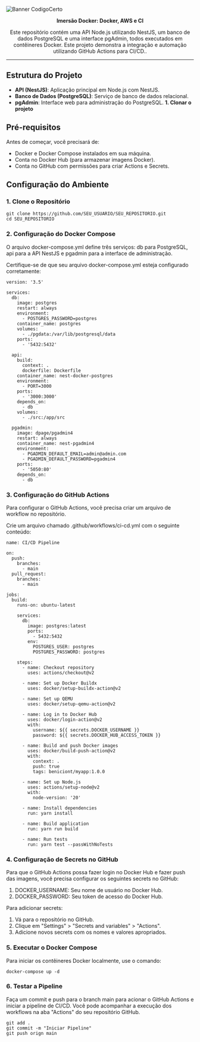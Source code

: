 ![Banner CodigoCerto](https://utfs.io/f/3b2340e8-5523-4aca-a549-0688fd07450e-j4edu.jfif)

<p align="center"> <strong>Imersão Docker: Docker, AWS e CI</strong></p>
  
<p align="center">Este repositório contém uma API Node.js utilizando NestJS, um banco de dados PostgreSQL e uma interface pgAdmin, todos executados em contêineres Docker. Este projeto demonstra a integração e automação utilizando GitHub Actions para CI/CD..</P>

---

## Estrutura do Projeto

- **API (NestJS)**: Aplicação principal em Node.js com NestJS.
- **Banco de Dados (PostgreSQL)**: Serviço de banco de dados relacional.
- **pgAdmin**: Interface web para administração do PostgreSQL.
**1. Clonar o projeto**

## Pré-requisitos

Antes de começar, você precisará de:

- Docker e Docker Compose instalados em sua máquina.
- Conta no Docker Hub (para armazenar imagens Docker).
- Conta no GitHub com permissões para criar Actions e Secrets.

## Configuração do Ambiente

### 1. Clone o Repositório

```
git clone https://github.com/SEU_USUARIO/SEU_REPOSITORIO.git
cd SEU_REPOSITORIO
```
### 2. Configuração do Docker Compose

O arquivo docker-compose.yml define três serviços: db para PostgreSQL, api para a API NestJS e pgadmin para a interface de administração.

Certifique-se de que seu arquivo docker-compose.yml esteja configurado corretamente:

```
version: '3.5'

services:
  db:
    image: postgres
    restart: always
    environment:
      - POSTGRES_PASSWORD=postgres
    container_name: postgres
    volumes:
      - ./pgdata:/var/lib/postgresql/data
    ports:
      - '5432:5432'

  api:
    build:
      context: .
      dockerfile: Dockerfile
    container_name: nest-docker-postgres
    environment:
      - PORT=3000
    ports:
      - '3000:3000'
    depends_on:
      - db
    volumes:
      - ./src:/app/src

  pgadmin:
    image: dpage/pgadmin4
    restart: always
    container_name: nest-pgadmin4
    environment:
      - PGADMIN_DEFAULT_EMAIL=admin@admin.com
      - PGADMIN_DEFAULT_PASSWORD=pgadmin4
    ports:
      - '5050:80'
    depends_on:
      - db
```

### 3. Configuração do GitHub Actions

Para configurar o GitHub Actions, você precisa criar um arquivo de workflow no repositório.

Crie um arquivo chamado .github/workflows/ci-cd.yml com o seguinte conteúdo:

```
name: CI/CD Pipeline

on:
  push:
    branches:
      - main
  pull_request:
    branches:
      - main

jobs:
  build:
    runs-on: ubuntu-latest

    services:
      db:
        image: postgres:latest
        ports:
          - 5432:5432
        env:
          POSTGRES_USER: postgres
          POSTGRES_PASSWORD: postgres

    steps:
      - name: Checkout repository
        uses: actions/checkout@v2

      - name: Set up Docker Buildx
        uses: docker/setup-buildx-action@v2

      - name: Set up QEMU
        uses: docker/setup-qemu-action@v2

      - name: Log in to Docker Hub
        uses: docker/login-action@v2
        with:
          username: ${{ secrets.DOCKER_USERNAME }}
          password: ${{ secrets.DOCKER_HUB_ACCESS_TOKEN }}

      - name: Build and push Docker images
        uses: docker/build-push-action@v2
        with:
          context: .
          push: true
          tags: beniciont/myapp:1.0.0
          
      - name: Set up Node.js
        uses: actions/setup-node@v2
        with:
          node-version: '20'

      - name: Install dependencies
        run: yarn install

      - name: Build application
        run: yarn run build

      - name: Run tests
        run: yarn test --passWithNoTests
```

### 4. Configuração de Secrets no GitHub

Para que o GitHub Actions possa fazer login no Docker Hub e fazer push das imagens, você precisa configurar os seguintes secrets no GitHub:

1. DOCKER_USERNAME: Seu nome de usuário no Docker Hub.
2. DOCKER_PASSWORD: Seu token de acesso do Docker Hub.

Para adicionar secrets:

1. Vá para o repositório no GitHub.
2. Clique em "Settings" > "Secrets and variables" > "Actions".
3. Adicione novos secrets com os nomes e valores apropriados.

### 5. Executar o Docker Compose 

Para iniciar os contêineres Docker localmente, use o comando:

```
docker-compose up -d
```

### 6. Testar a Pipeline 

Faça um commit e push para o branch main para acionar o GitHub Actions e iniciar a pipeline de CI/CD. Você pode acompanhar a execução dos workflows na aba "Actions" do seu repositório GitHub.

```
git add .
git commit -m "Iniciar Pipeline"
git push orign main 
```
